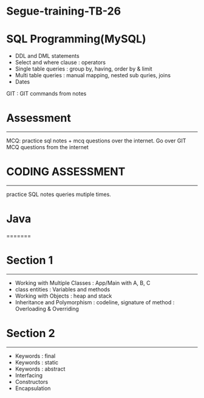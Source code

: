 # Segue-training-TB-26
# SQL Programming(MySQL)

- DDL and DML statements
- Select and where clause
	: operators
- Single table queries 
	: group by, having, order by & limit 
- Multi table queries 
	: manual mapping, nested sub quries, joins 
- Dates 


GIT 
	: GIT commands from notes 

# Assessment
----------
MCQ: practice sql notes + mcq questions over the internet. 
Go over GIT MCQ questions from the internet 

# CODING ASSESSMENT
-----------------
practice SQL notes queries mutiple times.

# Java
=======
# Section 1
-----------
- Working with Multiple Classes 
	: App/Main with A, B, C
- class entities
	: Variables and methods 
- Working with Objects
	: heap and stack
- Inheritance and Polymorphism
	: codeline, signature of method
	: Overloading & Overriding 

# Section 2
-----------
- Keywords : final 
- Keywords : static
- Keywords : abstract 
- Interfacing 
- Constructors
- Encapsulation 










